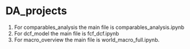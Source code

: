 # DA_projects
1. For comparables_analysis the main file is comparables_analysis.ipynb
2. For dcf_model the main file is fcf_dcf.ipynb
3. For macro_overview the main file is world_macro_full.ipynb. 

